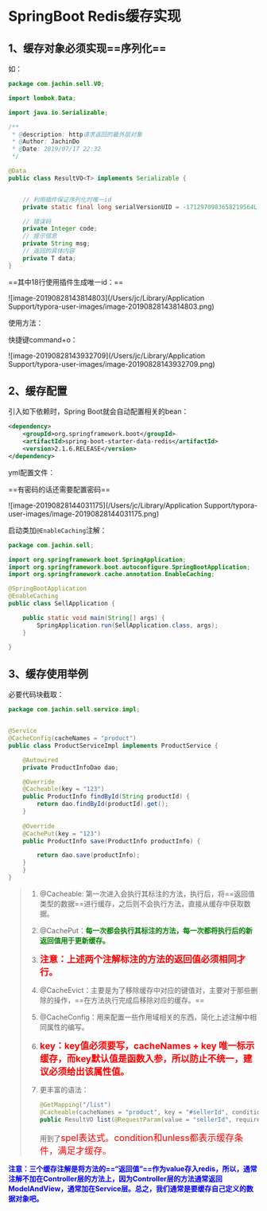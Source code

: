 # SpringBoot Redis缓存实现



## 1、缓存对象必须实现==序列化==

如：

```java
package com.jachin.sell.VO;

import lombok.Data;

import java.io.Serializable;

/**
 * @description: http请求返回的最外层对象
 * @Author: JachinDo
 * @Date: 2019/07/17 22:32
 */

@Data
public class ResultVO<T> implements Serializable {


    // 利用插件保证序列化时唯一id
    private static final long serialVersionUID = -1712970983658219564L;

    // 错误码
    private Integer code;
    // 提示信息
    private String msg;
    // 返回的具体内容
    private T data;
}
```



==其中18行使用插件生成唯一id：==

![image-20190828143814803](/Users/jc/Library/Application Support/typora-user-images/image-20190828143814803.png)

使用方法：

快捷键command+o：

![image-20190828143932709](/Users/jc/Library/Application Support/typora-user-images/image-20190828143932709.png)



## 2、缓存配置

引入如下依赖时，Spring Boot就会自动配置相关的bean：

```xml
<dependency>
    <groupId>org.springframework.boot</groupId>
    <artifactId>spring-boot-starter-data-redis</artifactId>
    <version>2.1.6.RELEASE</version>
</dependency>
```





yml配置文件：

==有密码的话还需要配置密码==

![image-20190828144031175](/Users/jc/Library/Application Support/typora-user-images/image-20190828144031175.png)





启动类加`@EnableCaching`注解：

```java
package com.jachin.sell;

import org.springframework.boot.SpringApplication;
import org.springframework.boot.autoconfigure.SpringBootApplication;
import org.springframework.cache.annotation.EnableCaching;

@SpringBootApplication
@EnableCaching
public class SellApplication {

    public static void main(String[] args) {
        SpringApplication.run(SellApplication.class, args);
    }

}
```



## 3、缓存使用举例



必要代码块截取：

```java
package com.jachin.sell.service.impl;


@Service
@CacheConfig(cacheNames = "product")
public class ProductServiceImpl implements ProductService {

    @Autowired
    private ProductInfoDao dao;

    @Override
    @Cacheable(key = "123")
    public ProductInfo findById(String productId) {
        return dao.findById(productId).get();
    }
  
    @Override
    @CachePut(key = "123")
    public ProductInfo save(ProductInfo productInfo) {

        return dao.save(productInfo);
    }
    }
}
```



> 1. @Cacheable: 第一次进入会执行其标注的方法，执行后，将==返回值类型的数据==进行缓存，之后则不会执行方法，直接从缓存中获取数据。
>
> 2. @CachePut：**<font color='green'>每一次都会执行其标注的方法，每一次都将执行后的新返回值用于更新缓存。</font>**
>
> 3. <font color='red' size=4>**注意：上述两个注解标注的方法的返回值必须相同才行。**</font>
>
> 4. @CacheEvict：主要是为了移除缓存中对应的键值对，主要对于那些删除的操作，==在方法执行完成后移除对应的缓存。==
>
> 5. @CacheConfig：用来配置一些作用域相关的东西，简化上述注解中相同属性的编写。
>
> 6. **<font color='red' size=4>key：key值必须要写，cacheNames + key 唯一标示缓存，而key默认值是函数入参，所以防止不统一，建议必须给出该属性值。</font>**
>
> 7. 更丰富的语法：
>
>    ```java
>    @GetMapping("/list")
>    @Cacheable(cacheNames = "product", key = "#sellerId", condition = "#sellerId.length() > 3", unless = "#result.getCode() != 0")
>    public ResultVO list(@RequestParam(value = "sellerId", required = false) String sellerId) {}
>    ```
>
>    用到了<font color='red' size=4>spel表达式。condition和unless都表示缓存条件，满足才缓存。</font>



**<font color='blue'>注意：三个缓存注解是将方法的==“返回值”==作为value存入redis，所以，通常注解不加在Controller层的方法上，因为Controller层的方法通常返回ModelAndView，通常加在Service层。总之，我们通常是要缓存自己定义的数据对象吧。</font>**